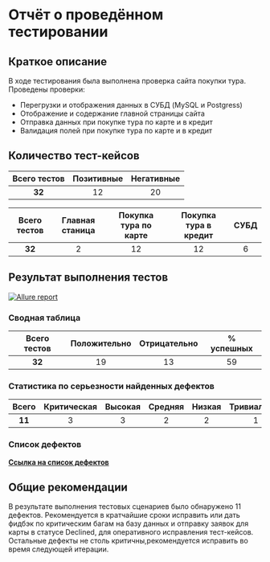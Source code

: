 # Отчёт о проведённом тестировании

## Краткое описание

В ходе тестирования была выполнена проверка сайта покупки тура. Проведены проверки:

* Перегрузки и отображения данных в СУБД (MySQL и Postgress)
* Отображение и содержание главной страницы сайта
* Отправка данных при покупке тура по карте и в кредит
* Валидация полей при покупке тура по карте и в кредит

## Количество тест-кейсов

| **Всего тестов** | Позитивные | Негативные |
|:-:|:-:|:-:
| **32** | 12 | 20 |

| **Всего тестов** | Главная станица | Покупка тура по карте | Покупка тура в кредит | СУБД |
|:-:|:-:|:-:|:-:|:-:|
| **32** | 2 | 12 | 12 | 6 |

## Результат выполнения тестов

[![Allure report](https://img.shields.io/badge/Allure%20Report-deployed-yellowgreen)](https://flyingdog265.github.io/NetologyDiploma/)

### Сводная таблица

| **Всего тестов** | Положительно | Отрицательно | % успешных |
|:-:|:-:|:-:|:-:|
| **32** | 19 | 13 | 59 |

### Статистика по серьезности найденных дефектов

| **Всего** | Критическая | Высокая | Средняя | Низкая | Тривиальная |
|:-:|:-:|:-:|:-:|:-:|:-:|
| **11** | 3 | 3 | 2 |2 | 1 |

### Список дефектов

[**Ссылка на список дефектов**](https://github.com/FlyingDog265/NetologyDiploma/issues)

## Общие рекомендации

В результате выполнения тестовых сценариев было обнаружено 11 дефектов.
Рекомендуется в кратчайшие сроки исправить или дать фидбэк по критическим багам на базу данных и отправку заявок для карты в статусе Declined, для оперативного исправления тест-кейсов.
Остальные дефекты не столь критичны,рекомендуется исправить во время следующей итерации.
